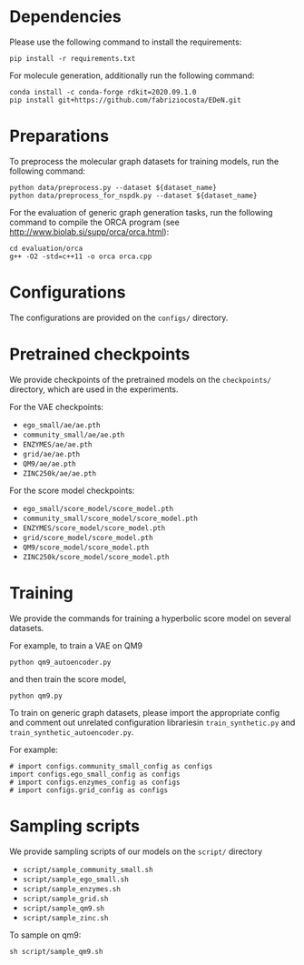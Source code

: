 # Dependencies

Please use the following command to install the requirements:

```
pip install -r requirements.txt
```

For molecule generation, additionally run the following command:

```
conda install -c conda-forge rdkit=2020.09.1.0
pip install git+https://github.com/fabriziocosta/EDeN.git
```

# Preparations

To preprocess the molecular graph datasets for training models, run the following command:

```
python data/preprocess.py --dataset ${dataset_name}
python data/preprocess_for_nspdk.py --dataset ${dataset_name}
```

For the evaluation of generic graph generation tasks, run the following command to compile the ORCA program (see http://www.biolab.si/supp/orca/orca.html):

```
cd evaluation/orca 
g++ -O2 -std=c++11 -o orca orca.cpp
```

# Configurations

The configurations are provided on the `configs/` directory.

# Pretrained checkpoints

We provide checkpoints of the pretrained models on the `checkpoints/` directory, which are used in the experiments.

For the VAE checkpoints:

- `ego_small/ae/ae.pth`
- `community_small/ae/ae.pth`
- `ENZYMES/ae/ae.pth`
- `grid/ae/ae.pth`
- `QM9/ae/ae.pth`
- `ZINC250k/ae/ae.pth`

For the score model checkpoints:

- `ego_small/score_model/score_model.pth`
- `community_small/score_model/score_model.pth`
- `ENZYMES/score_model/score_model.pth`
- `grid/score_model/score_model.pth`
- `QM9/score_model/score_model.pth`
- `ZINC250k/score_model/score_model.pth`

# Training

We provide the commands for  training a hyperbolic score model on several datasets.

For example, to train a VAE on QM9

```
python qm9_autoencoder.py
```

and then train the score model,

```
python qm9.py
```

To train on generic graph datasets, please import the appropriate config and comment out unrelated configuration librariesin `train_synthetic.py` and `train_synthetic_autoencoder.py`.

For example: 

```
# import configs.community_small_config as configs
import configs.ego_small_config as configs
# import configs.enzymes_config as configs
# import configs.grid_config as configs
```

# Sampling scripts

We provide sampling scripts of our models on the `script/` directory

- `script/sample_community_small.sh`
- `script/sample_ego_small.sh`
- `script/sample_enzymes.sh`
- `script/sample_grid.sh`
- `script/sample_qm9.sh`
- `script/sample_zinc.sh`

To sample on qm9:

```
sh script/sample_qm9.sh
```

